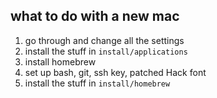## what to do with a new mac

1. go through and change all the settings
2. install the stuff in `install/applications`
3. install homebrew
4. set up bash, git, ssh key, patched Hack font
5. install the stuff in `install/homebrew`
